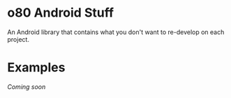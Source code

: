 # o80 Android Stuff

An Android library that contains what you don't want to re-develop on each project.

# Examples

*Coming soon*
